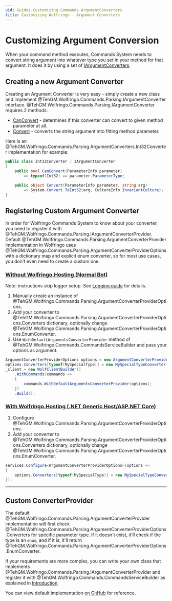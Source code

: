 ```yaml
---
uid: Guides.Customizing.Commands.ArgumentConverters
title: Customizing Wolfringo - Argument Converters
---
```


# Customizing Argument Conversion
When your command method executes, Commands System needs to convert string argument into whatever type you set in your method for that argument. It does it by using a set of [IArgumentConverters](xref:TehGM.Wolfringo.Commands.Parsing.IArgumentConverter).

## Creating a new Argument Converter
Creating an Argument Converter is very easy - simply create a new class and implement @TehGM.Wolfringo.Commands.Parsing.IArgumentConverter interface. @TehGM.Wolfringo.Commands.Parsing.IArgumentConverter requires 2 methods:
- [CanConvert](xref:TehGM.Wolfringo.Commands.Parsing.IArgumentConverter.CanConvert(System.Reflection.ParameterInfo)) - determines if this converter can convert to given method parameter at all.
- [Convert](xref:TehGM.Wolfringo.Commands.Parsing.IArgumentConverter.Convert(System.Reflection.ParameterInfo,System.String)) - converts the string argument into fitting method parameter.

Here is an @TehGM.Wolfringo.Commands.Parsing.ArgumentConverters.Int32Converter implementation for example:
```csharp
public class Int32Converter : IArgumentConverter
{
    public bool CanConvert(ParameterInfo parameter)
        => typeof(Int32) == parameter.ParameterType;

    public object Convert(ParameterInfo parameter, string arg)
        => System.Convert.ToInt32(arg, CultureInfo.InvariantCulture);
}
```

## Registering Custom Argument Converter
In order for Wolfringo Commands System to know about your converter, you need to register it with @TehGM.Wolfringo.Commands.Parsing.IArgumentConverterProvider. Default @TehGM.Wolfringo.Commands.Parsing.ArgumentConverterProvider implementation in Wolfringo uses @TehGM.Wolfringo.Commands.Parsing.ArgumentConverterProviderOptions with a dictionary map and explicit enum converter, so for most use cases, you don't even need to create a custom one.

### [Without Wolfringo.Hosting (Normal Bot)](#tab/configuring-normal-bot)
Note: instructions skip logger setup. See [Logging guide](xref:Guides.Features.Logging) for details.
1. Manually create an instance of @TehGM.Wolfringo.Commands.Parsing.ArgumentConverterProviderOptions.
2. Add your converter to @TehGM.Wolfringo.Commands.Parsing.ArgumentConverterProviderOptions.Converters dictionary, optionally change @TehGM.Wolfringo.Commands.Parsing.ArgumentConverterProviderOptions.EnumConverter.
3. Use `WithDefaultArgumentsConverterProvider` method of @TehGM.Wolfringo.Commands.CommandsServiceBuilder and pass your options as argument.

```csharp
ArgumentConverterProviderOptions options = new ArgumentConverterProviderOptions();
options.Converters[typeof(MySpecialType)] = new MySpecialTypeConverter();
_client = new WolfClientBuilder()
    .WithCommands(commands => 
    {
        commands.WithDefaultArgumentsConverterProvider(options);
    })
    .Build();
```

### [With Wolfringo.Hosting (.NET Generic Host/ASP.NET Core)](#tab/configuring-hosted-bot)
1. Configure @TehGM.Wolfringo.Commands.Parsing.ArgumentConverterProviderOptions.
2. Add your converter to @TehGM.Wolfringo.Commands.Parsing.ArgumentConverterProviderOptions.Converters dictionary, optionally change @TehGM.Wolfringo.Commands.Parsing.ArgumentConverterProviderOptions.EnumConverter.
```csharp
services.Configure<ArgumentConverterProviderOptions>(options =>
{
    options.Converters[typeof(MySpecialType)] = new MySpecialTypeConverter();
});
```

***

## Custom ConverterProvider
The default @TehGM.Wolfringo.Commands.Parsing.ArgumentConverterProvider implementation will first check @TehGM.Wolfringo.Commands.Parsing.ArgumentConverterProviderOptions.Converters for specific parameter type. If it doesn't exist, it'll check if the type is an `enum`, and if it is, it'll return @TehGM.Wolfringo.Commands.Parsing.ArgumentConverterProviderOptions.EnumConverter.

If your requirements are more complex, you can write your own class that implements @TehGM.Wolfringo.Commands.Parsing.IArgumentConverterProvider and register it with @TehGM.Wolfringo.Commands.CommandsServiceBuilder as explained in [Introduction](xref:Guides.Customizing.Intro).

You can view default implementation [on GitHub](https://github.com/TehGM/Wolfringo/blob/master/Wolfringo.Commands/Parsing/ArgumentConverterProvider.cs) for reference.